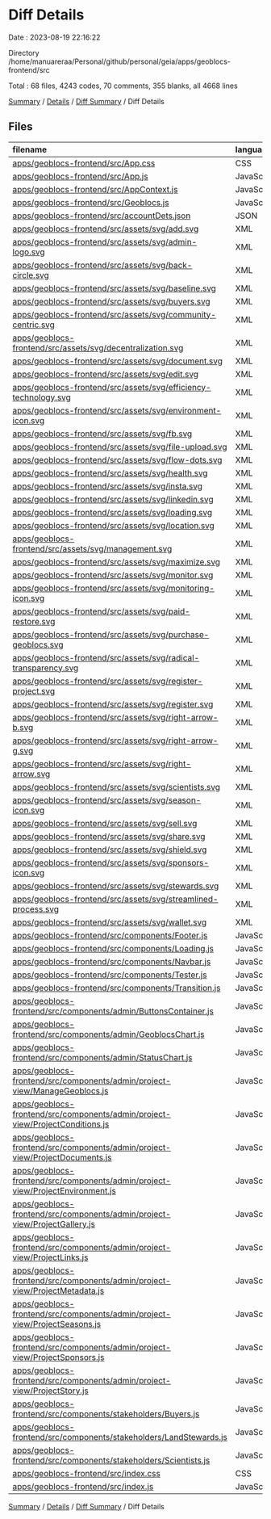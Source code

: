 # Diff Details

Date : 2023-08-19 22:16:22

Directory /home/manuareraa/Personal/github/personal/geia/apps/geoblocs-frontend/src

Total : 68 files,  4243 codes, 70 comments, 355 blanks, all 4668 lines

[Summary](results.md) / [Details](details.md) / [Diff Summary](diff.md) / Diff Details

## Files
| filename | language | code | comment | blank | total |
| :--- | :--- | ---: | ---: | ---: | ---: |
| [apps/geoblocs-frontend/src/App.css](/apps/geoblocs-frontend/src/App.css) | CSS | 88 | 5 | 16 | 109 |
| [apps/geoblocs-frontend/src/App.js](/apps/geoblocs-frontend/src/App.js) | JavaScript | 215 | 1 | 7 | 223 |
| [apps/geoblocs-frontend/src/AppContext.js](/apps/geoblocs-frontend/src/AppContext.js) | JavaScript | 1,248 | 27 | 68 | 1,343 |
| [apps/geoblocs-frontend/src/Geoblocs.js](/apps/geoblocs-frontend/src/Geoblocs.js) | JavaScript | 5 | 0 | 3 | 8 |
| [apps/geoblocs-frontend/src/accountDets.json](/apps/geoblocs-frontend/src/accountDets.json) | JSON | 17 | 0 | 1 | 18 |
| [apps/geoblocs-frontend/src/assets/svg/add.svg](/apps/geoblocs-frontend/src/assets/svg/add.svg) | XML | 3 | 0 | 1 | 4 |
| [apps/geoblocs-frontend/src/assets/svg/admin-logo.svg](/apps/geoblocs-frontend/src/assets/svg/admin-logo.svg) | XML | 3 | 0 | 1 | 4 |
| [apps/geoblocs-frontend/src/assets/svg/back-circle.svg](/apps/geoblocs-frontend/src/assets/svg/back-circle.svg) | XML | 4 | 0 | 1 | 5 |
| [apps/geoblocs-frontend/src/assets/svg/baseline.svg](/apps/geoblocs-frontend/src/assets/svg/baseline.svg) | XML | 4 | 0 | 1 | 5 |
| [apps/geoblocs-frontend/src/assets/svg/buyers.svg](/apps/geoblocs-frontend/src/assets/svg/buyers.svg) | XML | 7 | 0 | 1 | 8 |
| [apps/geoblocs-frontend/src/assets/svg/community-centric.svg](/apps/geoblocs-frontend/src/assets/svg/community-centric.svg) | XML | 4 | 0 | 1 | 5 |
| [apps/geoblocs-frontend/src/assets/svg/decentralization.svg](/apps/geoblocs-frontend/src/assets/svg/decentralization.svg) | XML | 6 | 0 | 1 | 7 |
| [apps/geoblocs-frontend/src/assets/svg/document.svg](/apps/geoblocs-frontend/src/assets/svg/document.svg) | XML | 4 | 0 | 1 | 5 |
| [apps/geoblocs-frontend/src/assets/svg/edit.svg](/apps/geoblocs-frontend/src/assets/svg/edit.svg) | XML | 4 | 0 | 1 | 5 |
| [apps/geoblocs-frontend/src/assets/svg/efficiency-technology.svg](/apps/geoblocs-frontend/src/assets/svg/efficiency-technology.svg) | XML | 5 | 0 | 1 | 6 |
| [apps/geoblocs-frontend/src/assets/svg/environment-icon.svg](/apps/geoblocs-frontend/src/assets/svg/environment-icon.svg) | XML | 9 | 0 | 1 | 10 |
| [apps/geoblocs-frontend/src/assets/svg/fb.svg](/apps/geoblocs-frontend/src/assets/svg/fb.svg) | XML | 3 | 0 | 1 | 4 |
| [apps/geoblocs-frontend/src/assets/svg/file-upload.svg](/apps/geoblocs-frontend/src/assets/svg/file-upload.svg) | XML | 5 | 0 | 1 | 6 |
| [apps/geoblocs-frontend/src/assets/svg/flow-dots.svg](/apps/geoblocs-frontend/src/assets/svg/flow-dots.svg) | XML | 21 | 0 | 1 | 22 |
| [apps/geoblocs-frontend/src/assets/svg/health.svg](/apps/geoblocs-frontend/src/assets/svg/health.svg) | XML | 4 | 0 | 1 | 5 |
| [apps/geoblocs-frontend/src/assets/svg/insta.svg](/apps/geoblocs-frontend/src/assets/svg/insta.svg) | XML | 3 | 0 | 1 | 4 |
| [apps/geoblocs-frontend/src/assets/svg/linkedin.svg](/apps/geoblocs-frontend/src/assets/svg/linkedin.svg) | XML | 3 | 0 | 1 | 4 |
| [apps/geoblocs-frontend/src/assets/svg/loading.svg](/apps/geoblocs-frontend/src/assets/svg/loading.svg) | XML | 10 | 0 | 0 | 10 |
| [apps/geoblocs-frontend/src/assets/svg/location.svg](/apps/geoblocs-frontend/src/assets/svg/location.svg) | XML | 4 | 0 | 1 | 5 |
| [apps/geoblocs-frontend/src/assets/svg/management.svg](/apps/geoblocs-frontend/src/assets/svg/management.svg) | XML | 4 | 0 | 1 | 5 |
| [apps/geoblocs-frontend/src/assets/svg/maximize.svg](/apps/geoblocs-frontend/src/assets/svg/maximize.svg) | XML | 3 | 0 | 1 | 4 |
| [apps/geoblocs-frontend/src/assets/svg/monitor.svg](/apps/geoblocs-frontend/src/assets/svg/monitor.svg) | XML | 5 | 0 | 1 | 6 |
| [apps/geoblocs-frontend/src/assets/svg/monitoring-icon.svg](/apps/geoblocs-frontend/src/assets/svg/monitoring-icon.svg) | XML | 9 | 0 | 1 | 10 |
| [apps/geoblocs-frontend/src/assets/svg/paid-restore.svg](/apps/geoblocs-frontend/src/assets/svg/paid-restore.svg) | XML | 6 | 0 | 1 | 7 |
| [apps/geoblocs-frontend/src/assets/svg/purchase-geoblocs.svg](/apps/geoblocs-frontend/src/assets/svg/purchase-geoblocs.svg) | XML | 5 | 0 | 1 | 6 |
| [apps/geoblocs-frontend/src/assets/svg/radical-transparency.svg](/apps/geoblocs-frontend/src/assets/svg/radical-transparency.svg) | XML | 6 | 0 | 1 | 7 |
| [apps/geoblocs-frontend/src/assets/svg/register-project.svg](/apps/geoblocs-frontend/src/assets/svg/register-project.svg) | XML | 4 | 0 | 1 | 5 |
| [apps/geoblocs-frontend/src/assets/svg/register.svg](/apps/geoblocs-frontend/src/assets/svg/register.svg) | XML | 3 | 0 | 1 | 4 |
| [apps/geoblocs-frontend/src/assets/svg/right-arrow-b.svg](/apps/geoblocs-frontend/src/assets/svg/right-arrow-b.svg) | XML | 3 | 0 | 1 | 4 |
| [apps/geoblocs-frontend/src/assets/svg/right-arrow-g.svg](/apps/geoblocs-frontend/src/assets/svg/right-arrow-g.svg) | XML | 3 | 0 | 1 | 4 |
| [apps/geoblocs-frontend/src/assets/svg/right-arrow.svg](/apps/geoblocs-frontend/src/assets/svg/right-arrow.svg) | XML | 3 | 0 | 1 | 4 |
| [apps/geoblocs-frontend/src/assets/svg/scientists.svg](/apps/geoblocs-frontend/src/assets/svg/scientists.svg) | XML | 4 | 0 | 1 | 5 |
| [apps/geoblocs-frontend/src/assets/svg/season-icon.svg](/apps/geoblocs-frontend/src/assets/svg/season-icon.svg) | XML | 9 | 0 | 1 | 10 |
| [apps/geoblocs-frontend/src/assets/svg/sell.svg](/apps/geoblocs-frontend/src/assets/svg/sell.svg) | XML | 4 | 0 | 1 | 5 |
| [apps/geoblocs-frontend/src/assets/svg/share.svg](/apps/geoblocs-frontend/src/assets/svg/share.svg) | XML | 3 | 0 | 1 | 4 |
| [apps/geoblocs-frontend/src/assets/svg/shield.svg](/apps/geoblocs-frontend/src/assets/svg/shield.svg) | XML | 4 | 0 | 1 | 5 |
| [apps/geoblocs-frontend/src/assets/svg/sponsors-icon.svg](/apps/geoblocs-frontend/src/assets/svg/sponsors-icon.svg) | XML | 9 | 0 | 1 | 10 |
| [apps/geoblocs-frontend/src/assets/svg/stewards.svg](/apps/geoblocs-frontend/src/assets/svg/stewards.svg) | XML | 5 | 0 | 1 | 6 |
| [apps/geoblocs-frontend/src/assets/svg/streamlined-process.svg](/apps/geoblocs-frontend/src/assets/svg/streamlined-process.svg) | XML | 4 | 0 | 1 | 5 |
| [apps/geoblocs-frontend/src/assets/svg/wallet.svg](/apps/geoblocs-frontend/src/assets/svg/wallet.svg) | XML | 4 | 0 | 1 | 5 |
| [apps/geoblocs-frontend/src/components/Footer.js](/apps/geoblocs-frontend/src/components/Footer.js) | JavaScript | 38 | 0 | 5 | 43 |
| [apps/geoblocs-frontend/src/components/Loading.js](/apps/geoblocs-frontend/src/components/Loading.js) | JavaScript | 16 | 0 | 4 | 20 |
| [apps/geoblocs-frontend/src/components/Navbar.js](/apps/geoblocs-frontend/src/components/Navbar.js) | JavaScript | 111 | 1 | 6 | 118 |
| [apps/geoblocs-frontend/src/components/Tester.js](/apps/geoblocs-frontend/src/components/Tester.js) | JavaScript | 9 | 0 | 2 | 11 |
| [apps/geoblocs-frontend/src/components/Transition.js](/apps/geoblocs-frontend/src/components/Transition.js) | JavaScript | 17 | 0 | 5 | 22 |
| [apps/geoblocs-frontend/src/components/admin/ButtonsContainer.js](/apps/geoblocs-frontend/src/components/admin/ButtonsContainer.js) | JavaScript | 38 | 0 | 3 | 41 |
| [apps/geoblocs-frontend/src/components/admin/GeoblocsChart.js](/apps/geoblocs-frontend/src/components/admin/GeoblocsChart.js) | JavaScript | 137 | 5 | 12 | 154 |
| [apps/geoblocs-frontend/src/components/admin/StatusChart.js](/apps/geoblocs-frontend/src/components/admin/StatusChart.js) | JavaScript | 114 | 4 | 7 | 125 |
| [apps/geoblocs-frontend/src/components/admin/project-view/ManageGeoblocs.js](/apps/geoblocs-frontend/src/components/admin/project-view/ManageGeoblocs.js) | JavaScript | 293 | 11 | 14 | 318 |
| [apps/geoblocs-frontend/src/components/admin/project-view/ProjectConditions.js](/apps/geoblocs-frontend/src/components/admin/project-view/ProjectConditions.js) | JavaScript | 128 | 0 | 11 | 139 |
| [apps/geoblocs-frontend/src/components/admin/project-view/ProjectDocuments.js](/apps/geoblocs-frontend/src/components/admin/project-view/ProjectDocuments.js) | JavaScript | 154 | 0 | 13 | 167 |
| [apps/geoblocs-frontend/src/components/admin/project-view/ProjectEnvironment.js](/apps/geoblocs-frontend/src/components/admin/project-view/ProjectEnvironment.js) | JavaScript | 107 | 0 | 11 | 118 |
| [apps/geoblocs-frontend/src/components/admin/project-view/ProjectGallery.js](/apps/geoblocs-frontend/src/components/admin/project-view/ProjectGallery.js) | JavaScript | 107 | 12 | 10 | 129 |
| [apps/geoblocs-frontend/src/components/admin/project-view/ProjectLinks.js](/apps/geoblocs-frontend/src/components/admin/project-view/ProjectLinks.js) | JavaScript | 123 | 0 | 12 | 135 |
| [apps/geoblocs-frontend/src/components/admin/project-view/ProjectMetadata.js](/apps/geoblocs-frontend/src/components/admin/project-view/ProjectMetadata.js) | JavaScript | 219 | 0 | 13 | 232 |
| [apps/geoblocs-frontend/src/components/admin/project-view/ProjectSeasons.js](/apps/geoblocs-frontend/src/components/admin/project-view/ProjectSeasons.js) | JavaScript | 167 | 0 | 14 | 181 |
| [apps/geoblocs-frontend/src/components/admin/project-view/ProjectSponsors.js](/apps/geoblocs-frontend/src/components/admin/project-view/ProjectSponsors.js) | JavaScript | 170 | 0 | 14 | 184 |
| [apps/geoblocs-frontend/src/components/admin/project-view/ProjectStory.js](/apps/geoblocs-frontend/src/components/admin/project-view/ProjectStory.js) | JavaScript | 140 | 0 | 12 | 152 |
| [apps/geoblocs-frontend/src/components/stakeholders/Buyers.js](/apps/geoblocs-frontend/src/components/stakeholders/Buyers.js) | JavaScript | 98 | 0 | 10 | 108 |
| [apps/geoblocs-frontend/src/components/stakeholders/LandStewards.js](/apps/geoblocs-frontend/src/components/stakeholders/LandStewards.js) | JavaScript | 208 | 0 | 28 | 236 |
| [apps/geoblocs-frontend/src/components/stakeholders/Scientists.js](/apps/geoblocs-frontend/src/components/stakeholders/Scientists.js) | JavaScript | 36 | 0 | 7 | 43 |
| [apps/geoblocs-frontend/src/index.css](/apps/geoblocs-frontend/src/index.css) | CSS | 21 | 4 | 6 | 31 |
| [apps/geoblocs-frontend/src/index.js](/apps/geoblocs-frontend/src/index.js) | JavaScript | 13 | 0 | 2 | 15 |

[Summary](results.md) / [Details](details.md) / [Diff Summary](diff.md) / Diff Details